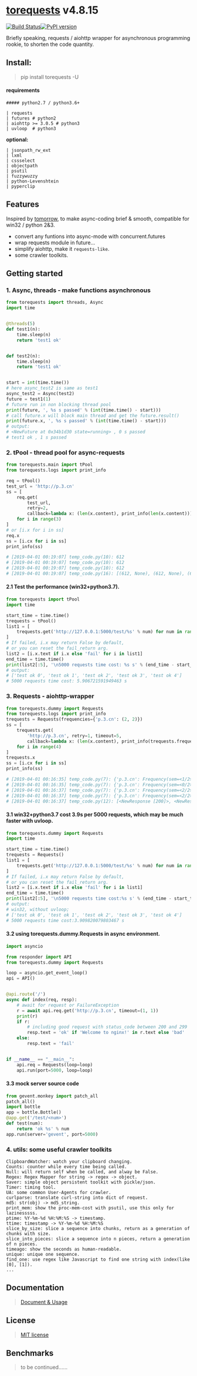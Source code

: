 # [torequests](https://github.com/ClericPy/torequests) v4.8.15

[![Build Status](https://travis-ci.org/ClericPy/torequests.svg?branch=master)](https://travis-ci.org/ClericPy/torequests)[![PyPI version](https://badge.fury.io/py/torequests.svg)](https://badge.fury.io/py/torequests)

Briefly speaking, requests / aiohttp wrapper for asynchronous programming rookie, to shorten the code quantity. 

## Install:

> pip install torequests -U

#### requirements

    ##### python2.7 / python3.6+

    | requests
    | futures # python2
    | aiohttp >= 3.0.5 # python3
    | uvloop  # python3

**optional:**

    | jsonpath_rw_ext
    | lxml
    | cssselect
    | objectpath
    | psutil
    | fuzzywuzzy
    | python-Levenshtein
    | pyperclip

## Features

Inspired by [tomorrow](https://github.com/madisonmay/Tomorrow), to make async-coding brief & smooth, compatible for win32 / python 2&3.

* convert any funtions into async-mode with concurrent.futures
* wrap requests module in future...
* simplify aiohttp, make it `requests-like`.
* some crawler toolkits.

## Getting started

### 1. Async, threads - make functions asynchronous

```python
from torequests import threads, Async
import time


@threads(5)
def test1(n):
    time.sleep(n)
    return 'test1 ok'


def test2(n):
    time.sleep(n)
    return 'test1 ok'


start = int(time.time())
# here async_test2 is same as test1
async_test2 = Async(test2)
future = test1(1)
# future run in non blocking thread pool
print(future, ', %s s passed' % (int(time.time() - start)))
# call future.x will block main thread and get the future.result()
print(future.x, ', %s s passed' % (int(time.time() - start)))
# output:
# <NewFuture at 0x34b1d30 state=running> , 0 s passed
# test1 ok , 1 s passed
```
### 2. tPool - thread pool for async-requests

```python
from torequests.main import tPool
from torequests.logs import print_info

req = tPool()
test_url = 'http://p.3.cn'
ss = [
    req.get(
        test_url,
        retry=2,
        callback=lambda x: (len(x.content), print_info(len(x.content))))
    for i in range(3)
]
# or [i.x for i in ss]
req.x
ss = [i.cx for i in ss]
print_info(ss)

# [2019-04-01 00:19:07] temp_code.py(10): 612
# [2019-04-01 00:19:07] temp_code.py(10): 612
# [2019-04-01 00:19:07] temp_code.py(10): 612
# [2019-04-01 00:19:07] temp_code.py(16): [(612, None), (612, None), (612, None)]

```

#### 2.1 Test the performance (win32+python3.7).

```python
from torequests import tPool
import time

start_time = time.time()
trequests = tPool()
list1 = [
    trequests.get('http://127.0.0.1:5000/test/%s' % num) for num in range(5000)
]
# If failed, i.x may return False by default,
# or you can reset the fail_return arg.
list2 = [i.x.text if i.x else 'fail' for i in list1]
end_time = time.time()
print(list2[:5], '\n5000 requests time cost: %s s' % (end_time - start_time))
# output:
# ['test ok 0', 'test ok 1', 'test ok 2', 'test ok 3', 'test ok 4'] 
# 5000 requests time cost: 5.906721591949463 s
```

### 3. Requests - aiohttp-wrapper

```python
from torequests.dummy import Requests
from torequests.logs import print_info
trequests = Requests(frequencies={'p.3.cn': (2, 2)})
ss = [
    trequests.get(
        'http://p.3.cn', retry=1, timeout=5,
        callback=lambda x: (len(x.content), print_info(trequests.frequencies)))
    for i in range(4)
]
trequests.x
ss = [i.cx for i in ss]
print_info(ss)

# [2019-04-01 00:16:35] temp_code.py(7): {'p.3.cn': Frequency(sem=<1/2>, interval=2)}
# [2019-04-01 00:16:35] temp_code.py(7): {'p.3.cn': Frequency(sem=<0/2>, interval=2)}
# [2019-04-01 00:16:37] temp_code.py(7): {'p.3.cn': Frequency(sem=<2/2>, interval=2)}
# [2019-04-01 00:16:37] temp_code.py(7): {'p.3.cn': Frequency(sem=<2/2>, interval=2)}
# [2019-04-01 00:16:37] temp_code.py(12): [<NewResponse [200]>, <NewResponse [200]>, <NewResponse [200]>, <NewResponse [200]>]

```

#### 3.1 win32+python3.7 cost 3.9s per 5000 requests, which may be much faster with uvloop.

```python
from torequests.dummy import Requests
import time

start_time = time.time()
trequests = Requests()
list1 = [
    trequests.get('http://127.0.0.1:5000/test/%s' % num) for num in range(5000)
]
# If failed, i.x may return False by default,
# or you can reset the fail_return arg.
list2 = [i.x.text if i.x else 'fail' for i in list1]
end_time = time.time()
print(list2[:5], '\n5000 requests time cost:%s s' % (end_time - start_time))
# output:
# win32, without uvloop;
# ['test ok 0', 'test ok 1', 'test ok 2', 'test ok 3', 'test ok 4'] 
# 5000 requests time cost:3.909820079803467 s
```

#### 3.2 using torequests.dummy.Requests in async environment.

```python
import asyncio

from responder import API
from torequests.dummy import Requests

loop = asyncio.get_event_loop()
api = API()


@api.route('/')
async def index(req, resp):
    # await for request or FailureException
    r = await api.req.get('http://p.3.cn', timeout=(1, 1))
    print(r)
    if r:
        # including good request with status_code between 200 and 299
        resp.text = 'ok' if 'Welcome to nginx!' in r.text else 'bad'
    else:
        resp.text = 'fail'


if __name__ == "__main__":
    api.req = Requests(loop=loop)
    api.run(port=5000, loop=loop)
```

#### 3.3 mock server source code

```python
from gevent.monkey import patch_all
patch_all()
import bottle
app = bottle.Bottle()
@app.get('/test/<num>')
def test(num):
    return 'ok %s' % num
app.run(server='gevent', port=5000)
```

### 4. utils: some useful crawler toolkits

    ClipboardWatcher: watch your clipboard changing.
    Counts: counter while every time being called.
    Null: will return self when be called, and alway be False.
    Regex: Regex Mapper for string -> regex -> object.
    Saver: simple object persistent toolkit with pickle/json.
    Timer: timing tool.
    UA: some common User-Agents for crawler.
    curlparse: translate curl-string into dict of request.
    md5: str(obj) -> md5_string.
    print_mem: show the proc-mem-cost with psutil, use this only for lazinesssss.
    ptime: %Y-%m-%d %H:%M:%S -> timestamp.
    ttime: timestamp -> %Y-%m-%d %H:%M:%S
    slice_by_size: slice a sequence into chunks, return as a generation of chunks with size.
    slice_into_pieces: slice a sequence into n pieces, return a generation of n pieces.
    timeago: show the seconds as human-readable.
    unique: unique one sequence.
    find_one: use regex like Javascript to find one string with index(like [0], [1]).
    ...


## Documentation
> [Document & Usage](https://torequests.readthedocs.io/en/latest/)

## License
> [MIT license](LICENSE)

## Benchmarks
> to be continued......
